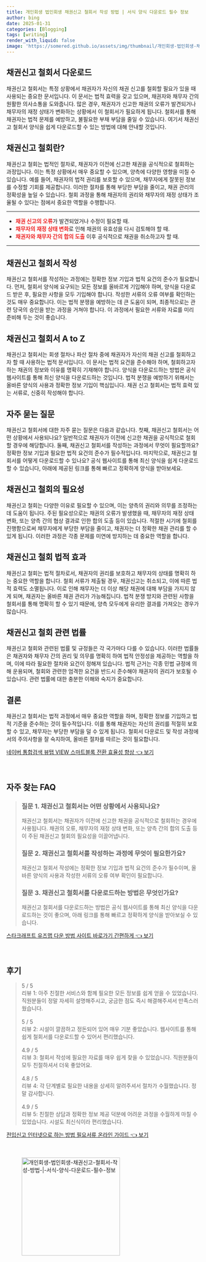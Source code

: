 ```yaml
---
title: 개인회생 법인회생 채권신고 철회서 작성 방법 | 서식 양식 다운로드 필수 정보
author: bing
date: 2025-01-31
categories: [Blogging]
tags: [writing]
render_with_liquid: false
image: 'https://somered.github.io/assets/img/thumbnail/개인회생-법인회생-채권신고-철회서-작성-방법-|-서식-양식-다운로드-필수-정보.webp'
---
```



<h2 id='채권신고_철회서_다운로드'>채권신고 철회서 다운로드</h2>

<p>채권신고 철회서는 특정 상황에서 채권자가 자신의 채권 신고를 철회할 필요가 있을 때 사용되는 중요한 문서입니다. 이 문서는 법적 효력을 갖고 있으며, 채권자와 채무자 간의 원활한 의사소통을 도와줍니다. 많은 경우, 채권자가 신고한 채권의 오류가 발견되거나 채무자의 재정 상태가 변화하는 상황에서 이 철회서가 필요하게 됩니다. 철회서를 통해 채권자는 법적 문제를 예방하고, 불필요한 부채 부담을 줄일 수 있습니다. 여기서 채권신고 철회서 양식을 쉽게 다운로드할 수 있는 방법에 대해 안내할 것입니다.</p>

<h2 id='채권신고_철회_정의'>채권신고 철회란?</h2>

<p>채권신고 철회는 법적인 절차로, 채권자가 이전에 신고한 채권을 공식적으로 철회하는 과정입니다. 이는 특정 상황에서 매우 중요할 수 있으며, 양측에 다양한 영향을 미칠 수 있습니다. 예를 들어, 채권자의 법적 권리를 보호할 수 있으며, 채무자에게 잘못된 정보를 수정할 기회를 제공합니다. 이러한 절차를 통해 부당한 부담을 줄이고, 채권 관리의 정확성을 높일 수 있습니다. 철회 과정을 통해 채권자의 권리와 채무자의 재정 상태가 조율될 수 있다는 점에서 중요한 역할을 수행합니다.</p>

<hr />

<ul>
    <li><b><span style="color: #ee2323;">채권 신고의 오류</span></b>가 발견되었거나 수정이 필요할 때.</li>
    <li><b><span style="color: #ee2323;">채무자의 재정 상태 변화</span></b>로 인해 채권의 유효성을 다시 검토해야 할 때.</li>
    <li><b><span style="color: #ee2323;">채권자와 채무자 간의 합의 도출</span></b> 이후 공식적으로 채권을 취소하고자 할 때.</li>
</ul>

<hr />

<h2 id='채권신고_철회서_작성_절차'>채권신고 철회서 작성</h2>

<p>채권신고 철회서를 작성하는 과정에는 정확한 정보 기입과 법적 요건의 준수가 필요합니다. 먼저, 철회서 양식에 요구되는 모든 정보를 올바르게 기입해야 하며, 양식을 다운로드 받은 후, 필요한 사항을 모두 기입해야 합니다. 작성한 서류의 오류 여부를 확인하는 것도 매우 중요합니다. 이는 법적 분쟁을 예방하는 데 큰 도움이 되며, 최종적으로는 관련 당국의 승인을 받는 과정을 거쳐야 합니다. 이 과정에서 필요한 서류와 자료를 미리 준비해 두는 것이 좋습니다.</p>

<h2 id='채권신고_철회서_모든_정보'>채권신고 철회서 A to Z</h2>

<p>채권신고 철회서는 회생 절차나 파산 절차 중에 채권자가 자신의 채권 신고를 철회하고자 할 때 사용하는 법적 문서입니다. 이 문서는 법적 요건을 준수해야 하며, 철회하고자 하는 채권의 정보와 이유를 명확히 기재해야 합니다. 양식을 다운로드하는 방법은 공식 웹사이트를 통해 최신 양식을 다운로드하는 것입니다. 법적 분쟁을 예방하기 위해서는 올바른 양식의 사용과 정확한 정보 기입이 핵심입니다. 채권 신고 철회서는 법적 효력 있는 서류로, 신중히 작성해야 합니다.</p>

<h2 id='자주_묻는_질문'>자주 묻는 질문</h2>

<p>채권신고 철회서에 대한 자주 묻는 질문은 다음과 같습니다. 첫째, 채권신고 철회서는 어떤 상황에서 사용되나요? 일반적으로 채권자가 이전에 신고한 채권을 공식적으로 철회할 경우에 해당합니다. 둘째, 채권신고 철회서를 작성하는 과정에서 무엇이 필요할까요? 정확한 정보 기입과 필요한 법적 요건의 준수가 필수적입니다. 마지막으로, 채권신고 철회서를 어떻게 다운로드할 수 있나요? 공식 웹사이트를 통해 최신 양식을 쉽게 다운로드할 수 있습니다, 아래에 제공된 링크를 통해 빠르고 정확하게 양식을 받아보세요.</p>

<h2 id='채권신고_철회서의_필요성'>채권신고 철회의 필요성</h2>

<p>채권신고 철회는 다양한 이유로 필요할 수 있으며, 이는 양측의 권리와 의무를 조정하는 데 도움이 됩니다. 주된 필요성으로는 채권의 오류가 발생했을 때, 채무자의 재정 상태 변화, 또는 양측 간의 협상 결과로 인한 합의 도출 등이 있습니다. 적절한 시기에 철회를 진행함으로써 채무자에게 부당한 부담을 줄이고, 채권자는 더 정확한 채권 관리를 할 수 있게 됩니다. 이러한 과정은 각종 문제를 미연에 방지하는 데 중요한 역할을 합니다.</p>

<h2 id='채권신고_철회_법적_효과'>채권신고 철회 법적 효과</h2>

<p>채권신고 철회는 법적 절차로서, 채권자의 권리를 보호하고 채무자의 상태를 명확히 하는 중요한 역할을 합니다. 철회 서류가 제출될 경우, 채권신고는 취소되고, 이에 따른 법적 효력도 소멸됩니다. 이로 인해 채무자는 더 이상 해당 채권에 대해 부담을 가지지 않게 되며, 채권자는 올바른 채권 관리가 가능해집니다. 법적 분쟁 방지와 관련된 사항을 철회서를 통해 명확히 할 수 있기 때문에, 양측 모두에게 유리한 결과를 가져오는 경우가 많습니다.</p>

<h2 id='채권신고_철회_관련_법률'>채권신고 철회 관련 법률</h2>

<p>채권신고 철회와 관련된 법률 및 규정들은 각 국가마다 다를 수 있습니다. 이러한 법률들은 채권자와 채무자 간의 권리 및 의무를 명확히 하여 법적 안정성을 제공하는 역할을 하며, 이에 따라 필요한 절차와 요건이 정해져 있습니다. 법적 근거는 각종 민법 규정에 의해 운용되며, 철회와 관련한 엄격한 요건을 반드시 준수해야 채권자의 권리가 보호될 수 있습니다. 관련 법률에 대한 충분한 이해와 숙지가 중요합니다.</p>

<h2 id='결론'>결론</h2>

<p>채권신고 철회서는 법적 과정에서 매우 중요한 역할을 하며, 정확한 정보를 기입하고 법적 기준을 준수하는 것이 필수적입니다. 이를 통해 채권자는 자신의 권리를 적절히 보호할 수 있고, 채무자는 부당한 부담을 덜 수 있게 됩니다. 철회서 다운로드 및 작성 과정에서의 주의사항을 잘 숙지하여, 올바른 절차를 따르는 것이 필요합니다.</p>


<p><a class="click-button" title="네이버 통합검색 뷰탭 VIEW 스마트블록 전환 효율성 향상" href="https://somered.github.io/posts/%EB%84%A4%EC%9D%B4%EB%B2%84-%ED%86%B5%ED%95%A9%EA%B2%80%EC%83%89-%EB%B7%B0%ED%83%AD-VIEW-%EC%8A%A4%EB%A7%88%ED%8A%B8%EB%B8%94%EB%A1%9D-%EC%A0%84%ED%99%98-%ED%9A%A8%EC%9C%A8%EC%84%B1-%ED%96%A5%EC%83%81/" rel="dofollow">네이버 통합검색 뷰탭 VIEW 스마트블록 전환 효율성 향상 👈 보기</a></p><br>
<h2 id='자주_찾는_FAQ'>자주 찾는 FAQ</h2>
<div itemscope="" itemtype="https://schema.org/FAQPage"> 
<blockquote> 
<div itemscope="" itemprop="mainEntity" itemtype="https://schema.org/Question"> 
<h3 itemprop="name">질문 1. 채권신고 철회서는 어떤 상황에서 사용되나요?</h3> 
<div itemscope="" itemprop="acceptedAnswer" itemtype="https://schema.org/Answer"> 
<span itemprop="text"> 
<p>채권신고 철회서는 채권자가 이전에 신고한 채권을 공식적으로 철회하는 경우에 사용됩니다. 채권의 오류, 채무자의 재정 상태 변화, 또는 양측 간의 합의 도출 등이 주된 채권신고 철회의 필요성을 이끌어냅니다.</p> 
</span> 
</div> 
</div> 

<div itemscope="" itemprop="mainEntity" itemtype="https://schema.org/Question"> 
<h3 itemprop="name">질문 2. 채권신고 철회서를 작성하는 과정에 무엇이 필요한가요?</h3> 
<div itemscope="" itemprop="acceptedAnswer" itemtype="https://schema.org/Answer"> 
<span itemprop="text"> 
<p>채권신고 철회서 작성에는 정확한 정보 기입과 법적 요건의 준수가 필수이며, 올바른 양식의 사용과 작성한 서류의 오류 여부 확인이 필요합니다.</p> 
</span> 
</div> 
</div> 

<div itemscope="" itemprop="mainEntity" itemtype="https://schema.org/Question"> 
<h3 itemprop="name">질문 3. 채권신고 철회서를 다운로드하는 방법은 무엇인가요?</h3> 
<div itemscope="" itemprop="acceptedAnswer" itemtype="https://schema.org/Answer"> 
<span itemprop="text"> 
<p>채권신고 철회서를 다운로드하는 방법은 공식 웹사이트를 통해 최신 양식을 다운로드하는 것이 좋으며, 아래 링크를 통해 빠르고 정확하게 양식을 받아보실 수 있습니다.</p> 
</span> 
</div> 
</div> 

</blockquote> 
</div>
<p><a class="click-button" title="스타크래프트 유즈맵 다운 방법 사이트 바로가기 간편하게" href="https://somered.github.io/posts/%EC%8A%A4%ED%83%80%ED%81%AC%EB%9E%98%ED%94%84%ED%8A%B8-%EC%9C%A0%EC%A6%88%EB%A7%B5-%EB%8B%A4%EC%9A%B4-%EB%B0%A9%EB%B2%95-%EC%82%AC%EC%9D%B4%ED%8A%B8-%EB%B0%94%EB%A1%9C%EA%B0%80%EA%B8%B0-%EA%B0%84%ED%8E%B8%ED%95%98%EA%B2%8C/" rel="dofollow">스타크래프트 유즈맵 다운 방법 사이트 바로가기 간편하게 👈 보기</a></p><br>
<h2 id='후기'>후기</h2>
<div itemscope itemtype="https://schema.org/Product">
  <blockquote>
  <div itemprop="review" itemscope itemtype="https://schema.org/Review">
      <div itemprop="reviewRating" itemscope itemtype="https://schema.org/Rating"> <span itemprop="ratingValue">5</span> / <span itemprop="bestRating">5</span> </div>
      <span itemprop="reviewBody">리뷰 1: 아주 친절한 서비스와 함께 필요한 모든 정보를 쉽게 얻을 수 있었습니다. 직원분들이 정말 자세히 설명해주시고, 궁금한 점도 즉시 해결해주셔서 만족스러웠습니다.</span>
  </div>
  <br>
  <div itemprop="review" itemscope itemtype="https://schema.org/Review">
      <div itemprop="reviewRating" itemscope itemtype="https://schema.org/Rating"> <span itemprop="ratingValue">5</span> / <span itemprop="bestRating">5</span> </div>
      <span itemprop="reviewBody">리뷰 2: 시설이 깔끔하고 정돈되어 있어 매우 기분 좋았습니다. 웹사이트를 통해 쉽게 철회서를 다운로드할 수 있어서 편리했습니다.</span>
  </div>
  <br>
  <div itemprop="review" itemscope itemtype="https://schema.org/Review">
      <div itemprop="reviewRating" itemscope itemtype="https://schema.org/Rating"> <span itemprop="ratingValue">4.9</span> / <span itemprop="bestRating">5</span> </div>
      <span itemprop="reviewBody">리뷰 3: 철회서 작성에 필요한 자료를 매우 쉽게 찾을 수 있었습니다. 직원분들이 모두 친절하셔서 더욱 좋았어요.</span>
  </div>
  <br>
  <div itemprop="review" itemscope itemtype="https://schema.org/Review">
      <div itemprop="reviewRating" itemscope itemtype="https://schema.org/Rating"> <span itemprop="ratingValue">4.8</span> / <span itemprop="bestRating">5</span> </div>
      <span itemprop="reviewBody">리뷰 4: 각 단계별로 필요한 내용을 상세히 알려주셔서 절차가 수월했습니다. 정말 감사합니다.</span>
  </div>
  <br>
  <div itemprop="review" itemscope itemtype="https://schema.org/Review">
      <div itemprop="reviewRating" itemscope itemtype="https://schema.org/Rating"> <span itemprop="ratingValue">4.9</span> / <span itemprop="bestRating">5</span> </div>
      <span itemprop="reviewBody">리뷰 5: 친절한 상담과 정확한 정보 제공 덕분에 어려운 과정을 수월하게 마칠 수 있었습니다. 시설도 최신식이라 편리했습니다.</span>
  </div>
  </blockquote>
</div>
<p><a class="click-button" title="전입신고 인터넷으로 하는 방법 필요서류 온라인 가이드" href="https://somered.github.io/posts/%EC%A0%84%EC%9E%85%EC%8B%A0%EA%B3%A0-%EC%9D%B8%ED%84%B0%EB%84%B7%EC%9C%BC%EB%A1%9C-%ED%95%98%EB%8A%94-%EB%B0%A9%EB%B2%95-%ED%95%84%EC%9A%94%EC%84%9C%EB%A5%98-%EC%98%A8%EB%9D%BC%EC%9D%B8-%EA%B0%80%EC%9D%B4%EB%93%9C/" rel="dofollow">전입신고 인터넷으로 하는 방법 필요서류 온라인 가이드 👈 보기</a></p><br>
<figure class="image"><img src="https://somered.github.io/assets/img/thumbnail/개인회생-법인회생-채권신고-철회서-작성-방법-|-서식-양식-다운로드-필수-정보.webp" alt="개인회생-법인회생-채권신고-철회서-작성-방법-|-서식-양식-다운로드-필수-정보" width="256" height="256"></figure>